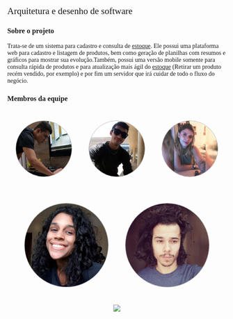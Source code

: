  <h2>Arquitetura e desenho de software</h2>
  <h3>Sobre o projeto</h3>

  Trata-se de um sistema para cadastro e consulta de [estoque](Modeling/objeto?id=Estoque). Ele possui uma plataforma web para cadastro e listagem de produtos, bem como geração de planilhas com resumos e gráficos para mostrar sua evolução.Também, possui uma versão mobile somente para consulta rápida de produtos e para atualização mais ágil do [estoque](Modeling/objeto?id=Estoque) (Retirar um produto recém vendido, por exemplo) e por fim um servidor que irá cuidar de todo o fluxo do negócio. 
  

  <h3>Membros da equipe</h3>

  <div class="members">
    <div class="member">
      <p>Gabriel Davi</p>
      <img src="./assets/img/members/GabrielDavi.jpg" alt="member name">
    </div>
    <div class="member">
      <p>Gabriel Alves</p>
      <img src="./assets/img/members/Gabriel.jpg" alt="member name">
    </div>
    <div class="member">
      <p>Sofia Patrocínio</p>
      <img src="./assets/img/members/Sofia.jpg" alt="member name">
    </div>
    </div>
    <div class="member line2">
    <div class="member">
      <p>Micaella Gouveia</p>
      <img src="./assets/img/members/Micaella.jpg" alt="member name">
    </div>
    <div class="member">
      <p>Pedro Igor</p>
      <img src="./assets/img/members/Pedro.jpg"alt="member name">
    </div>
   
  </div>
  <p align="center"><a href="https://fga.unb.br" target="_blank"><img width="230"src="https://4.bp.blogspot.com/-0aa6fAFnSnA/VzICtBQgciI/AAAAAAAARn4/SxVsQPFNeE0fxkCPVgMWbhd5qIEAYCMbwCLcB/s1600/unb-gama.png"></a></p>
  </p>
</div>

<style>
  .members {
    display: grid; 
    grid-template-columns: auto auto auto;
    margin-top: 20px;
  }
  .member img{
    position: relative;
    width: 200px;
    opacity: 1;
    border-style: solid;
    border-radius: 100px;
    border-width: 1px; 
    border-color: rgba(0,0,0,0.3);
    z-index: 3;
    transition: opacity 0.5s !important;
  }
  .member img:hover{
    opacity: 0.4;
    z-index: 1;
  }
  .member p:hover  + img{
    opacity: 0.4;
    z-index: 1;
  }
  
 .member{
   margin: 20px;
   display: flex;
   justify-content: center;
  }
 
 .member p{
    position: absolute;
    transform: translate(0, 3.8em);
    z-index: 2;
    color: #fff;
    font-weight: bold;
    font-family: Montserrat;
  }

 

  h2, p {
    font-family: Montserrat !important;
    font-weight: 500;
  }

  h3 {
    font-family: Montserrat !important;
    font-weight: bold;
  }
</style>
